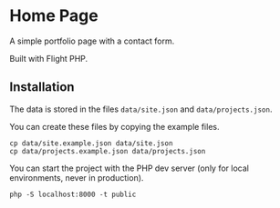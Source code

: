 # Home Page

A simple portfolio page with a contact form.

Built with Flight PHP.

## Installation

The data is stored in the files `data/site.json` and `data/projects.json`.

You can create these files by copying the example files.

```
cp data/site.example.json data/site.json
cp data/projects.example.json data/projects.json
```

You can start the project with the PHP dev server (only for local environments, never in production).

`php -S localhost:8000 -t public`
